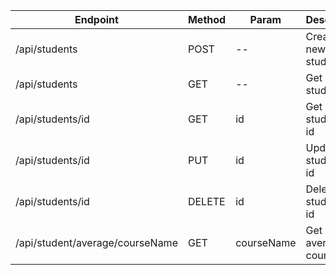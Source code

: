 | Endpoint                        | Method | Param      | Description                   |
|---------------------------------|--------|------------|-------------------------------|
| /api/students                   | POST   | --         | Create a new student          |
| /api/students                   | GET    | --         | Get a list of students        |
| /api/students/id                | GET    | id         | Get a student by id           |
| /api/students/id                | PUT    | id         | Update a student by id        |
| /api/students/id                | DELETE | id         | Delete a student by id        |
| /api/student/average/courseName | GET    | courseName | Get student average by course |